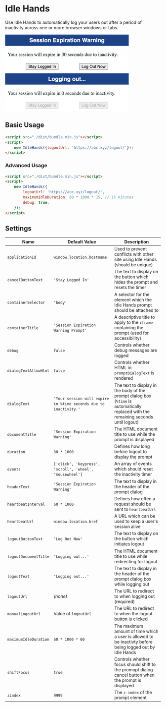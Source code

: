 # Idle Hands

Use Idle Hands to automatically log your users out after a period of inactivity
across one or more browser windows or tabs.

<img src="preview.png" width="400" alt="Idle Hands dialog" />
<img src="logging-out-preview.png" width="400" alt="Idle Hands dialog" />

## Basic Usage

```html
<script src="./dist/bundle.min.js"></script>
<script>
    new IdleHands({logoutUrl: 'https://abc.xyz/logout/'});
</script>
```

### Advanced Usage

```html
<script src="./dist/bundle.min.js"></script>
<script>
    new IdleHands({
        logoutUrl: 'https://abc.xyz/logout/',
        maximumIdleDuration: 60 * 1000 * 15, // 15 minutes
        debug: true,
    });
</script>
```

## Settings

| Name                  | Default Value                                                    | Description                                                                                                                          |
|-----------------------|------------------------------------------------------------------|--------------------------------------------------------------------------------------------------------------------------------------|
| `applicationId`       | `window.location.hostname`                                       | Used to prevent conflicts with other site using Idle Hands (should be unique)                                                        |
| `cancelButtonText`    | `'Stay Logged In'`                                               | The text to display on the button which hides the prompt and resets the timer                                                        |
| `containerSelector`   | `'body'`                                                         | A selector for the element which the Idle Hands prompt should be attached to                                                         |
| `containerTitle`      | `'Session Expiration Warning Prompt'`                            | A descriptive title to apply to the `iframe` containing the prompt (used for accessibility)                                          |
| `debug`               | `false`                                                          | Controls whether debug messages are logged                                                                                           |
| `dialogTextAllowHtml` | `false`                                                          | Controls whether HTML in `promptDialogText` is rendered                                                                              |
| `dialogText`          | `'Your session will expire in %time seconds due to inactivity.'` | The text to display in the body of the prompt dialog box (`%time` is automatically replaced with the remaining seconds until logout) |
| `documentTitle`       | `'Session Expiration Warning'`                                   | The HTML document title to use while the prompt is displayed                                                                         |
| `duration`            | `30 * 1000`                                                      | Defines how long before logout to display the prompt                                                                                 |
| `events`              | `['click', 'keypress', 'scroll', 'wheel', 'mousewheel']`         | An array of events which should reset the inactivity timer                                                                           |
| `headerText`          | `'Session Expiration Warning'`                                   | The text to display in the header of the prompt dialog                                                                               |
| `heartbeatInterval`   | `60 * 1000`                                                      | Defines how often a request should be sent to `heartbeatUrl`                                                                         |
| `heartbeatUrl`        | `window.location.href`                                           | A URL which can be used to keep a user's session alive                                                                               |
| `logoutButtonText`    | `'Log Out Now'`                                                  | The text to display on the button which initiates logout                                                                             |
| `logoutDocumentTitle` | `'Logging out...'`                                               | The HTML document title to use while redirecting for logout                                                                          |
| `logoutText`          | `'Logging out...'`                                               | The text to display in the header of the prompt dialog box while logging out                                                         |
| `logoutUrl`           | *(none)*                                                         | The URL to redirect to when logging out (required)                                                                                   |
| `manualLogoutUrl`     | Value of `logoutUrl`                                             | The URL to redirect to when the logout button is clicked                                                                             |
| `maximumIdleDuration` | `60 * 1000 * 60`                                                 | The maximum amount of time which a user is allowed to be inactivty before being logged out by Idle Hands                             |
| `shiftFocus`          | `true`                                                           | Controls whether focus should shift to the promopt dialog cancel button when the prompt is displayed                                 |
| `zindex`              | `9999`                                                           | The `z-index` of the prompt element                                                                                                  |
